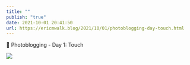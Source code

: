```yaml
---
title: ""
publish: "true"
date: 2021-10-01 20:41:50
url: https://ericmwalk.blog/2021/10/01/photoblogging-day-touch.html
---
```


📸 Photoblogging - Day 1: Touch

![](https://ericmwalk.blog/uploads/2021/2bc740ae03.jpg)
